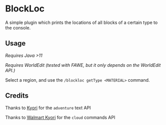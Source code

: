 # BlockLoc

A simple plugin which prints the locations of all blocks of a certain type to the console.

## Usage

_Requires Java >11_

_Requires WorldEdit (tested with FAWE, but it only depends on the WorldEdit API.)_

Select a region, and use the `/blockloc getType <MATERIAL>` command.

## Credits

Thanks to [Kyori](https://kyori.net/) for the `adventure` text API

Thanks to [Walmart Kyori](https://github.com/Incendo) for the `cloud` commands API
